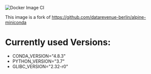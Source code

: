 ![Docker Image CI](https://github.com/ftieben/docker-miniconda/workflows/Docker%20Image%20CI/badge.svg?branch=master)

This image is a fork of https://github.com/datarevenue-berlin/alpine-miniconda

# Currently used Versions:
* CONDA_VERSION="4.8.3"
* PYTHON_VERSION="3.7"
* GLIBC_VERSION="2.32-r0"
